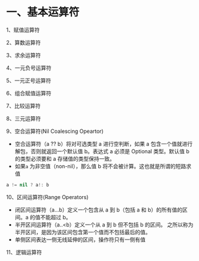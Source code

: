 # 一、基本运算符

1、赋值运算符

2、算数运算符

3、求余运算符

4、一元负号运算符

5、一元正号运算符

6、组合赋值运算符

7、比较运算符

8、三元运算符

9、空合运算符(Nil Coalescing Opeartor)

* 空合运算符（a ?? b）将对可选类型 a 进行空判断，如果 a 包含一个值就进行解包，否则就返回一个默认值 b。表达式 a 必须是 Optional 类型。默认值 b 的类型必须要和 a 存储值的类型保持一致。
* 如果```a``` 为非空值（non-nil），那么值 b 将不会被计算。这也就是所谓的短路求值

```swift
a != nil ? a!: b
```

10、区间运算符(Range Operators)

* 闭区间运算符（a...b）定义一个包含从 a 到 b（包括 a 和 b）的所有值的区间。a 的值不能超过 b。
* 半开区间运算符（a..<b）定义一个从 a 到 b 但不包括 b 的区间。 之所以称为半开区间，是因为该区间包含第一个值而不包括最后的值。
* 单侧区间表达一侧无线延伸的区间，操作符只有一侧有值

11、逻辑运算符



